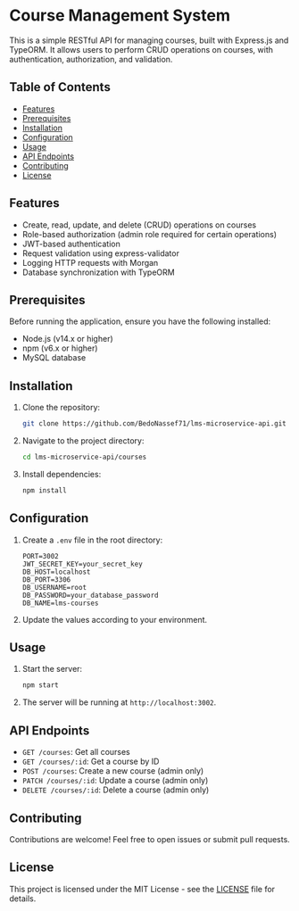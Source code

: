 # Course Management System

This is a simple RESTful API for managing courses, built with Express.js and TypeORM. It allows users to perform CRUD operations on courses, with authentication, authorization, and validation.

## Table of Contents

- [Features](#features)
- [Prerequisites](#prerequisites)
- [Installation](#installation)
- [Configuration](#configuration)
- [Usage](#usage)
- [API Endpoints](#api-endpoints)
- [Contributing](#contributing)
- [License](#license)

## Features

- Create, read, update, and delete (CRUD) operations on courses
- Role-based authorization (admin role required for certain operations)
- JWT-based authentication
- Request validation using express-validator
- Logging HTTP requests with Morgan
- Database synchronization with TypeORM

## Prerequisites

Before running the application, ensure you have the following installed:

- Node.js (v14.x or higher)
- npm (v6.x or higher)
- MySQL database

## Installation

1. Clone the repository:

   ```bash
   git clone https://github.com/BedoNassef71/lms-microservice-api.git
   ```

2. Navigate to the project directory:

   ```bash
   cd lms-microservice-api/courses
   ```

3. Install dependencies:

   ```bash
   npm install
   ```

## Configuration

1. Create a `.env` file in the root directory:

   ```env
   PORT=3002
   JWT_SECRET_KEY=your_secret_key
   DB_HOST=localhost
   DB_PORT=3306
   DB_USERNAME=root
   DB_PASSWORD=your_database_password
   DB_NAME=lms-courses
   ```

2. Update the values according to your environment.

## Usage

1. Start the server:

   ```bash
   npm start
   ```

2. The server will be running at `http://localhost:3002`.

## API Endpoints

- `GET /courses`: Get all courses
- `GET /courses/:id`: Get a course by ID
- `POST /courses`: Create a new course (admin only)
- `PATCH /courses/:id`: Update a course (admin only)
- `DELETE /courses/:id`: Delete a course (admin only)

## Contributing

Contributions are welcome! Feel free to open issues or submit pull requests.

## License

This project is licensed under the MIT License - see the [LICENSE](LICENSE) file for details.
